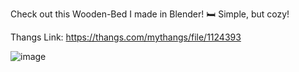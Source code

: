 Check out this Wooden-Bed I made in Blender! 🛏️ Simple, but cozy!

Thangs Link: https://thangs.com/mythangs/file/1124393

![image](https://github.com/user-attachments/assets/ab6401f5-4754-4233-a42d-32170d818bbe)
